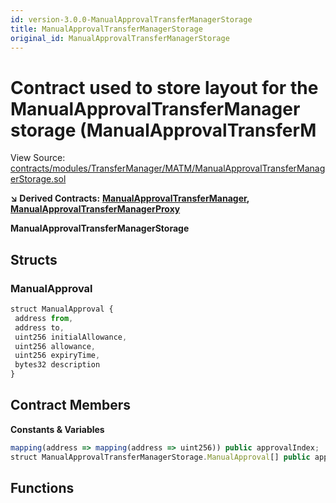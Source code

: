 ```yaml
---
id: version-3.0.0-ManualApprovalTransferManagerStorage
title: ManualApprovalTransferManagerStorage
original_id: ManualApprovalTransferManagerStorage
---
```


# Contract used to store layout for the ManualApprovalTransferManager storage \(ManualApprovalTransferM

View Source: [contracts/modules/TransferManager/MATM/ManualApprovalTransferManagerStorage.sol](https://github.com/PolymathNetwork/polymath-core/tree/096ba240a927c98e1f1a182d2efee7c4c4c1dfc5/contracts/modules/TransferManager/MATM/ManualApprovalTransferManagerStorage.sol)

**↘ Derived Contracts:** [**ManualApprovalTransferManager**](https://github.com/PolymathNetwork/polymath-core/tree/096ba240a927c98e1f1a182d2efee7c4c4c1dfc5/docs/api/ManualApprovalTransferManager.md)**,** [**ManualApprovalTransferManagerProxy**](https://github.com/PolymathNetwork/polymath-core/tree/096ba240a927c98e1f1a182d2efee7c4c4c1dfc5/docs/api/ManualApprovalTransferManagerProxy.md)

**ManualApprovalTransferManagerStorage**

## Structs

### ManualApproval

```javascript
struct ManualApproval {
 address from,
 address to,
 uint256 initialAllowance,
 uint256 allowance,
 uint256 expiryTime,
 bytes32 description
}
```

## Contract Members

**Constants & Variables**

```javascript
mapping(address => mapping(address => uint256)) public approvalIndex;
struct ManualApprovalTransferManagerStorage.ManualApproval[] public approvals;
```

## Functions


